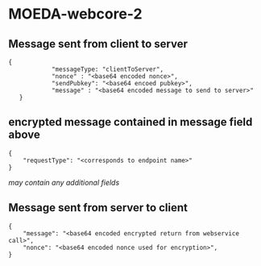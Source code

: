 # MOEDA-webcore-2
## Message sent from client to server
	
	{
                "messageType: "clientToServer",
                "nonce" : "<base64 encoded nonce>",
                "sendPubkey": "<base64 encoed pubkey>",
                "message" : "<base64 encoded message to send to server>"
       }

## encrypted message contained in message field above
	{
		"requestType": "<corresponds to endpoint name>"
	}     

*may contain any additional fields*


## Message sent from server to client
	{
		"message": "<base64 encoded encrypted return from webservice call>",
		"nonce": "<base64 encoded nonce used for encryption>",
	}

